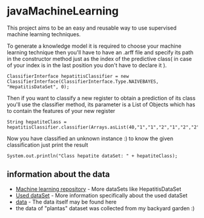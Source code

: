 # javaMachineLearning

This project aims to be an easy and reusable way to use supervised machine learning techniques.

To generate a knowledge model it is required to choose your machine learning technique then you'll have to have an .arff file and specify its path in the constructor method just as the index of the predictive class( in case of your index is in the last position you don't have to declare it ).

```
ClassifierInterface hepatitisClassifier = new ClassifierInterface(ClassifierInterface.Type.NAIVEBAYES, "HepatitisDataSet", 0);
```

Then if you want to classify a new register to obtain a prediction of its class you'll use the classifier method, its parameter is a List of Objects which has to contain the features of your new register

```
String hepatiteClass = hepatitisClassifier.classifier(Arrays.asList(40,"1","1","2","1","2","2","2","1","2","2","2","2",0.60f,62,166,4.0f,63,"1"));
```

Now you have classified an unknown instance :) to know the given classification just print the result

```
System.out.println("Class hepatite dataSet: " + hepatiteClass);
```

## information about the data

* [Machine learning repository](http://archive.ics.uci.edu/ml/datasets.html) - More dataSets like HepatitisDataSet
* [Used dataSet](http://archive.ics.uci.edu/ml/datasets/Hepatitis) - More information specifically about the used dataSet
* [data](http://archive.ics.uci.edu/ml/machine-learning-databases/hepatitis/hepatitis.data) - The data itself may be found here
* the data of "plantas" dataset was collected from my backyard garden :)
